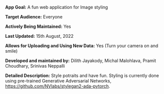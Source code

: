 **App Goal:** A fun web application for Image styling

**Target Audience:** Everyone

**Actively Being Maintained:** Yes

**Last Updated:** 15th August, 2022

**Allows for Uploading and Using New Data:** Yes (Turn your camera on and smile)

**Developed and maintained by:** Dilith Jayakody, Michal Malohlava, Pramit Choudhary, Srinivas Neppalli

**Detailed Description:**
Style potraits and have fun. Styling is currently done using pre-trained Generative Adversarial Networks, <https://github.com/NVlabs/stylegan2-ada-pytorch>.
